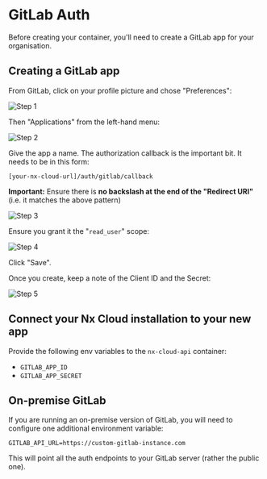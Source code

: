# GitLab Auth

Before creating your container, you'll need to create a GitLab app for your organisation.

## Creating a GitLab app

From GitLab, click on your profile picture and chose "Preferences":

![Step 1](/nx-cloud/private/images/gitlab_step_1.png)

Then "Applications" from the left-hand menu:

![Step 2](/nx-cloud/private/images/gitlab_step_2.png)

Give the app a name. The authorization callback is the important bit. It needs to be in this form:

`[your-nx-cloud-url]/auth/gitlab/callback`

**Important:** Ensure there is **no backslash at the end of the "Redirect URI"** (i.e. it matches the above pattern)

![Step 3](/nx-cloud/private/images/gitlab_step_3.png)

Ensure you grant it the "`read_user`" scope:

![Step 4](/nx-cloud/private/images/gitlab_step_4.png)

Click "Save".

Once you create, keep a note of the Client ID and the Secret:

![Step 5](/nx-cloud/private/images/gitlab_step_5.png)

## Connect your Nx Cloud installation to your new app

Provide the following env variables to the `nx-cloud-api` container:

- `GITLAB_APP_ID`
- `GITLAB_APP_SECRET`

## On-premise GitLab

If you are running an on-premise version of GitLab, you will need to configure one additional environment variable:

`GITLAB_API_URL=https://custom-gitlab-instance.com`

This will point all the auth endpoints to your GitLab server (rather the public one).
